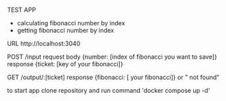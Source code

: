 TEST APP

- calculating fibonacci number by index
- getting fibonacci number by index

URL http://localhost:3040

POST /input
request body {number: [index of fibonacci you want to save]}
response {ticket: [key of your fibonacci]}

GET /output/:[ticket]
response {fibonacci: [ your fibonacci]} or " not found"

to start app clone repository and run command 'docker compose up -d'
